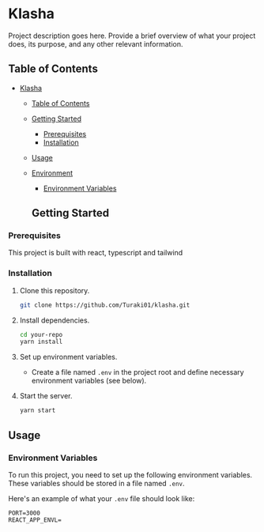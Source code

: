 # Klasha

Project description goes here. Provide a brief overview of what your project
does, its purpose, and any other relevant information.

## Table of Contents

- [Klasha](#klasha)

  - [Table of Contents](#table-of-contents)
  - [Getting Started](#getting-started)
    - [Prerequisites](#prerequisites)
    - [Installation](#installation)
  - [Usage](#usage)
  - [Environment](#environment)

    - [Environment Variables](#environment-variables)

    ## Getting Started

### Prerequisites

This project is built with react, typescript and tailwind

### Installation

1. Clone this repository.

   ```bash
   git clone https://github.com/Turaki01/klasha.git

   ```

2. Install dependencies.

   ```bash
   cd your-repo
   yarn install
   ```

3. Set up environment variables.

   - Create a file named `.env` in the project root and define necessary
     environment variables (see below).

4. Start the server.
   ```bash
   yarn start
   ```

## Usage

### Environment Variables

To run this project, you need to set up the following environment variables.
These variables should be stored in a file named `.env`.

Here's an example of what your `.env` file should look like:

```env
PORT=3000
REACT_APP_ENVL=
```
